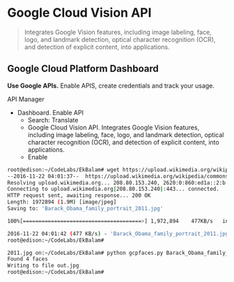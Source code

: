 # Google Cloud Vision API

> Integrates Google Vision features, including image labeling, face, logo, and landmark detection, optical character recognition (OCR), and detection of explicit content, into applications.

## Google Cloud Platform Dashboard

__Use Google APIs.__ Enable APIS, create credentials and track your usage.

API Manager

- Dashboard. Enable API
  - Search: Translate
  - Google Cloud Vision API. Integrates Google Vision features, including image labeling, face, logo, and landmark detection, optical character recognition (OCR), and detection of explicit content, into applications.
  - Enable

```sh
root@edison:~/CodeLabs/EkBalam# wget https://upload.wikimedia.org/wikipedia/commons/5/5d/Barack_Obama_family_portrait_2011.jpg
--2016-11-22 04:01:37--  https://upload.wikimedia.org/wikipedia/commons/5/5d/Barack_Obama_family_portrait_2011.jpg
Resolving upload.wikimedia.org... 208.80.153.240, 2620:0:860:ed1a::2:b
Connecting to upload.wikimedia.org|208.80.153.240|:443... connected.
HTTP request sent, awaiting response... 200 OK
Length: 1972894 (1.9M) [image/jpeg]
Saving to: 'Barack_Obama_family_portrait_2011.jpg'

100%[======================================>] 1,972,894    477KB/s   in 4.0s   

2016-11-22 04:01:42 (477 KB/s) - 'Barack_Obama_family_portrait_2011.jpg' saved [1972894/1972894]
root@edison:~/CodeLabs/EkBalam# 
```

```sh
2011.jpg on:~/CodeLabs/EkBalam# python gcpfaces.py Barack_Obama_family_portrait_2
Found 4 faces
Writing to file out.jpg
root@edison:~/CodeLabs/EkBalam# 
```